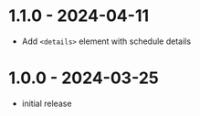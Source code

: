 # 1.1.0 - 2024-04-11

- Add `<details>` element with schedule details

# 1.0.0 - 2024-03-25

- initial release
